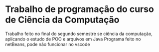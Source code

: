 # Trabalho de programação do curso de Ciência da Computação
Trabalho feito no final do segundo semestre se ciência da computação, aplicando o estudo de POO e arquivos em Java
Programa feito no netBeans, pode não funcionar no vscode
